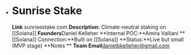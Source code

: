 - # Sunrise Stake
  **Link** sunrisestake.com
  **Description:** Climate-neutral staking on [[Solana]]
  **Founders**Daniel Kelleher
  **Internal POC:**Amira Valliani
  **[[Solana]] Connection:**Built on [[Solana]]
  **Status:**Live but small (MVP stage)
  **Notes **
  **Team Email**danielbkelleher@gmail.com